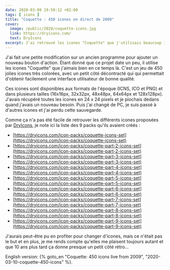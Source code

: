 ```yaml
---
date: 2020-03-09 19:59:12 +02:00
tags: [ icons ]
title: "Coquette : 450 icones en direct de 2009"
cover:
  image: /public/2020/coquette-icons.jpg
  link: https://dryicons.com/
  text: DryIcons
excerpt: J'ai retrouvé les icones "Coquette" que j'utilisais beaucoup il y a presque une décennie.
---
```


J'ai fait une petite modification sur un ancien programme pour ajouter un nouveau bouton d'action. Étant donné que ce projet date un peu, il utilise les icones "Coquette" que j'aimais bien en ce temps là. C'est un jeu de 450 jolies icones très colorées, avec un petit côté décontracté qui qui permettait d'obtenir facilement une interface utilisateur de bonne qualité.

Ces icones sont disponibles aux formats de l'époque (ICNS, ICO et PNG) et dans plusieurs tailles (16x16px, 32x32px, 48x48px, 64x64px et 128x128px). J'avais récupéré toutes les icones en 24 x 24 pixels et je piochais dedans quand j'avais un nouveau besoin. Puis j'ai changé de PC, je suis passé à d'autres icones et j'ai perdu cette sauvegarde.

Comme ça n'a pas été facile de retrouver les différents icones proposées par [DryIcons](https://dryicons.com/), je note ici la liste des 9 packs qu'ils avaient créés :

* [https://dryicons.com/icon-packs/coquette-icons-set](https://dryicons.com/icon-packs/coquette-icons-set)
* [https://dryicons.com/icon-packs/coquette-part-2-icons-set](https://dryicons.com/icon-packs/coquette-part-2-icons-set)
* [https://dryicons.com/icon-packs/coquette-part-3-icons-set](https://dryicons.com/icon-packs/coquette-part-3-icons-set)
* [https://dryicons.com/icon-packs/coquette-part-4-icons-set](https://dryicons.com/icon-packs/coquette-part-4-icons-set)
* [https://dryicons.com/icon-packs/coquette-part-5-icons-set](https://dryicons.com/icon-packs/coquette-part-5-icons-set)
* [https://dryicons.com/icon-packs/coquette-part-6-icons-set](https://dryicons.com/icon-packs/coquette-part-6-icons-set)
* [https://dryicons.com/icon-packs/coquette-part-7-icons-set](https://dryicons.com/icon-packs/coquette-part-7-icons-set)
* [https://dryicons.com/icon-packs/coquette-part-8-icons-set](https://dryicons.com/icon-packs/coquette-part-8-icons-set)
* [https://dryicons.com/icon-packs/coquette-part-9-icons-set](https://dryicons.com/icon-packs/coquette-part-9-icons-set)

J'aurais peut-être pu en profiter pour changer d'icones, mais ce n'était pas le but et en plus, je me rends compte qu'elles me plaisent toujours autant et que 10 ans plus tard ça donne presque un petit côté rétro...

<div class="encart">

English version: {% goto_en "Coquette: 450 icons live from 2009", "2020-03-10-coquette-450-icons" %}.

</div>
